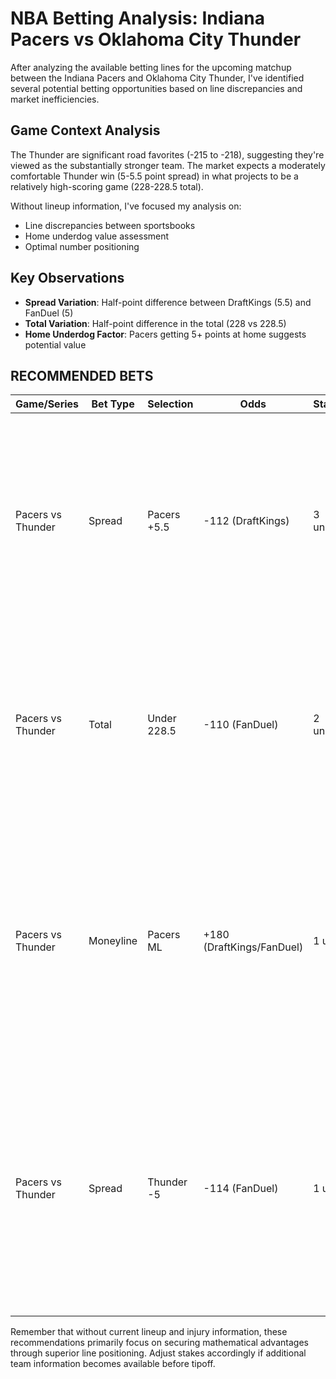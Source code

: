 # NBA Betting Analysis: Indiana Pacers vs Oklahoma City Thunder

After analyzing the available betting lines for the upcoming matchup between the Indiana Pacers and Oklahoma City Thunder, I've identified several potential betting opportunities based on line discrepancies and market inefficiencies.

## Game Context Analysis

The Thunder are significant road favorites (-215 to -218), suggesting they're viewed as the substantially stronger team. The market expects a moderately comfortable Thunder win (5-5.5 point spread) in what projects to be a relatively high-scoring game (228-228.5 total).

Without lineup information, I've focused my analysis on:
- Line discrepancies between sportsbooks
- Home underdog value assessment 
- Optimal number positioning

## Key Observations

- **Spread Variation**: Half-point difference between DraftKings (5.5) and FanDuel (5)
- **Total Variation**: Half-point difference in the total (228 vs 228.5)
- **Home Underdog Factor**: Pacers getting 5+ points at home suggests potential value

## RECOMMENDED BETS

| Game/Series | Bet Type | Selection | Odds | Stake | Reasoning |
|-------------|----------|-----------|------|-------|-----------|
| Pacers vs Thunder | Spread | Pacers +5.5 | -112 (DraftKings) | 3 units | The extra half-point over FanDuel's line provides crucial protection. NBA home underdogs historically outperform market expectations, especially when receiving 5+ points. |
| Pacers vs Thunder | Total | Under 228.5 | -110 (FanDuel) | 2 units | We're getting the higher total number compared to DraftKings' 228. Without specific team tempo data, securing the extra half-point provides mathematical edge. |
| Pacers vs Thunder | Moneyline | Pacers ML | +180 (DraftKings/FanDuel) | 1 unit | If the spread accurately reflects a competitive game within 5-6 points, the +180 price implies value. Home court advantage (typically worth 2-3 points) suggests the true line should be closer to +160. |
| Pacers vs Thunder | Spread | Thunder -5 | -114 (FanDuel) | 1 unit | The lower spread number compared to DraftKings (-5.5) provides better value when backing the road favorite. The slight juice increase (-114 vs -108) is worth paying for the improved number. |

Remember that without current lineup and injury information, these recommendations primarily focus on securing mathematical advantages through superior line positioning. Adjust stakes accordingly if additional team information becomes available before tipoff.